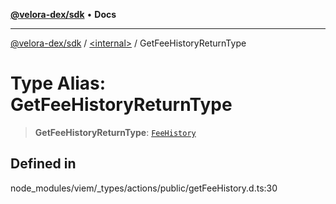 [**@velora-dex/sdk**](../../README.md) • **Docs**

***

[@velora-dex/sdk](../../globals.md) / [\<internal\>](../README.md) / GetFeeHistoryReturnType

# Type Alias: GetFeeHistoryReturnType

> **GetFeeHistoryReturnType**: [`FeeHistory`](FeeHistory.md)

## Defined in

node\_modules/viem/\_types/actions/public/getFeeHistory.d.ts:30
